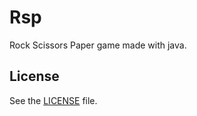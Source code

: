 # Rsp
Rock Scissors Paper game made with java.

## License
See the [LICENSE](https://github.com/Covoex/RCP/blob/master/LICENSE) file.
